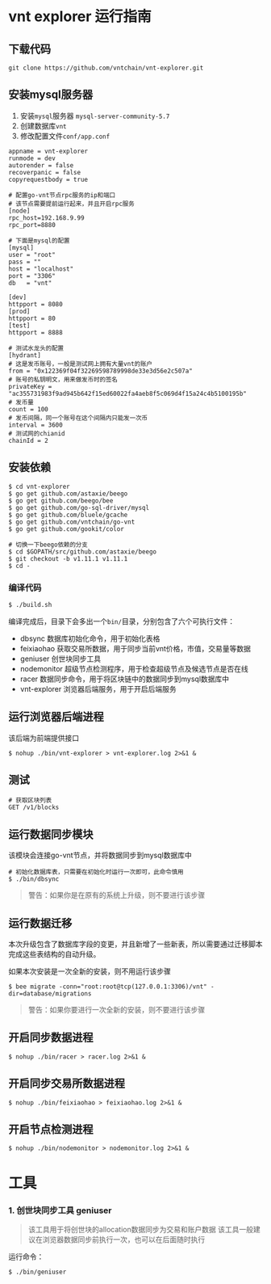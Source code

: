# vnt explorer 运行指南

## 下载代码
```
git clone https://github.com/vntchain/vnt-explorer.git
```

## 安装mysql服务器
1. 安装`mysql`服务器 `mysql-server-community-5.7`
2. 创建数据库`vnt`
3. 修改配置文件`conf/app.conf`

```$xslt
appname = vnt-explorer
runmode = dev
autorender = false
recoverpanic = false
copyrequestbody = true

# 配置go-vnt节点rpc服务的ip和端口
# 该节点需要提前运行起来，并且开启rpc服务
[node]
rpc_host=192.168.9.99
rpc_port=8880

# 下面是mysql的配置
[mysql]
user = "root"
pass = ""
host = "localhost"
port = "3306"
db   = "vnt"

[dev]
httpport = 8080
[prod]
httpport = 80
[test]
httpport = 8888

# 测试水龙头的配置
[hydrant]
# 这是发币账号，一般是测试网上拥有大量vnt的账户
from = "0x122369f04f32269598789998de33e3d56e2c507a"
# 账号的私钥明文，用来做发币时的签名
privateKey = "ac355731983f9ad945b642f15ed60022fa4aeb8f5c069d4f15a24c4b5100195b"
# 发币量
count = 100
# 发币间隔，同一个账号在这个间隔内只能发一次币
interval = 3600
# 测试网的chianid
chainId = 2

```

## 安装依赖
```
$ cd vnt-explorer
$ go get github.com/astaxie/beego
$ go get github.com/beego/bee
$ go get github.com/go-sql-driver/mysql
$ go get github.com/bluele/gcache
$ go get github.com/vntchain/go-vnt
$ go get github.com/gookit/color

# 切换一下beego依赖的分支
$ cd $GOPATH/src/github.com/astaxie/beego
$ git checkout -b v1.11.1 v1.11.1
$ cd -
```

### 编译代码
```bash
$ ./build.sh
```
编译完成后，目录下会多出一个`bin/`目录，分别包含了六个可执行文件：
* dbsync 数据库初始化命令，用于初始化表格
* feixiaohao 获取交易所数据，用于同步当前vnt价格，市值，交易量等数据
* geniuser 创世块同步工具
* nodemonitor 超级节点检测程序，用于检查超级节点及候选节点是否在线
* racer 数据同步命令，用于将区块链中的数据同步到mysql数据库中
* vnt-explorer 浏览器后端服务，用于开启后端服务

## 运行浏览器后端进程

该后端为前端提供接口

```
$ nohup ./bin/vnt-explorer > vnt-explorer.log 2>&1 &
```

## 测试
```
# 获取区块列表
GET /v1/blocks
```
## 运行数据同步模块

该模块会连接go-vnt节点，并将数据同步到mysql数据库中

```
# 初始化数据库表，只需要在初始化时运行一次即可，此命令慎用
$ ./bin/dbsync
```
> 警告：如果你是在原有的系统上升级，则不要进行该步骤

## 运行数据迁移
本次升级包含了数据库字段的变更，并且新增了一些新表，所以需要通过迁移脚本完成这些表结构的自动升级。

如果本次安装是一次全新的安装，则不用运行该步骤
```
$ bee migrate -conn="root:root@tcp(127.0.0.1:3306)/vnt" -dir=database/migrations
```
> 警告：如果你要进行一次全新的安装，则不要进行该步骤


## 开启同步数据进程
```
$ nohup ./bin/racer > racer.log 2>&1 &
```

## 开启同步交易所数据进程
```
$ nohup ./bin/feixiaohao > feixiaohao.log 2>&1 &
```

## 开启节点检测进程
```
$ nohup ./bin/nodemonitor > nodemonitor.log 2>&1 &
```

# 工具
### 1. 创世块同步工具 geniuser
> 该工具用于将创世块的allocation数据同步为交易和账户数据
> 该工具一般建议在浏览器数据同步前执行一次，也可以在后面随时执行

运行命令：
```bash
$ ./bin/geniuser
```